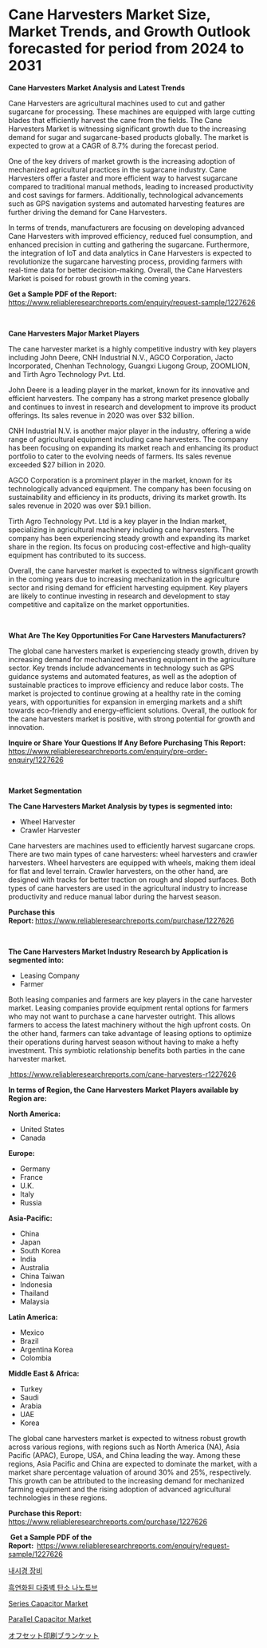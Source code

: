 <p><h1>Cane Harvesters Market Size, Market Trends, and Growth Outlook forecasted for period from 2024 to 2031</h1></p><p><strong>Cane Harvesters Market Analysis and Latest Trends</strong></p>
<p><p>Cane Harvesters are agricultural machines used to cut and gather sugarcane for processing. These machines are equipped with large cutting blades that efficiently harvest the cane from the fields. The Cane Harvesters Market is witnessing significant growth due to the increasing demand for sugar and sugarcane-based products globally. The market is expected to grow at a CAGR of 8.7% during the forecast period.</p><p>One of the key drivers of market growth is the increasing adoption of mechanized agricultural practices in the sugarcane industry. Cane Harvesters offer a faster and more efficient way to harvest sugarcane compared to traditional manual methods, leading to increased productivity and cost savings for farmers. Additionally, technological advancements such as GPS navigation systems and automated harvesting features are further driving the demand for Cane Harvesters.</p><p>In terms of trends, manufacturers are focusing on developing advanced Cane Harvesters with improved efficiency, reduced fuel consumption, and enhanced precision in cutting and gathering the sugarcane. Furthermore, the integration of IoT and data analytics in Cane Harvesters is expected to revolutionize the sugarcane harvesting process, providing farmers with real-time data for better decision-making. Overall, the Cane Harvesters Market is poised for robust growth in the coming years.</p></p>
<p><strong>Get a Sample PDF of the Report:&nbsp;</strong> <a href="https://www.reliableresearchreports.com/enquiry/request-sample/1227626">https://www.reliableresearchreports.com/enquiry/request-sample/1227626</a></p>
<p>&nbsp;</p>
<p><strong>Cane Harvesters Major Market Players</strong></p>
<p><p>The cane harvester market is a highly competitive industry with key players including John Deere, CNH Industrial N.V., AGCO Corporation, Jacto Incorporated, Chenhan Technology, Guangxi Liugong Group, ZOOMLION, and Tirth Agro Technology Pvt. Ltd.</p><p>John Deere is a leading player in the market, known for its innovative and efficient harvesters. The company has a strong market presence globally and continues to invest in research and development to improve its product offerings. Its sales revenue in 2020 was over $32 billion.</p><p>CNH Industrial N.V. is another major player in the industry, offering a wide range of agricultural equipment including cane harvesters. The company has been focusing on expanding its market reach and enhancing its product portfolio to cater to the evolving needs of farmers. Its sales revenue exceeded $27 billion in 2020.</p><p>AGCO Corporation is a prominent player in the market, known for its technologically advanced equipment. The company has been focusing on sustainability and efficiency in its products, driving its market growth. Its sales revenue in 2020 was over $9.1 billion.</p><p>Tirth Agro Technology Pvt. Ltd is a key player in the Indian market, specializing in agricultural machinery including cane harvesters. The company has been experiencing steady growth and expanding its market share in the region. Its focus on producing cost-effective and high-quality equipment has contributed to its success.</p><p>Overall, the cane harvester market is expected to witness significant growth in the coming years due to increasing mechanization in the agriculture sector and rising demand for efficient harvesting equipment. Key players are likely to continue investing in research and development to stay competitive and capitalize on the market opportunities.</p></p>
<p>&nbsp;</p>
<p><strong>What Are The Key Opportunities For Cane Harvesters Manufacturers?</strong></p>
<p><p>The global cane harvesters market is experiencing steady growth, driven by increasing demand for mechanized harvesting equipment in the agriculture sector. Key trends include advancements in technology such as GPS guidance systems and automated features, as well as the adoption of sustainable practices to improve efficiency and reduce labor costs. The market is projected to continue growing at a healthy rate in the coming years, with opportunities for expansion in emerging markets and a shift towards eco-friendly and energy-efficient solutions. Overall, the outlook for the cane harvesters market is positive, with strong potential for growth and innovation.</p></p>
<p><strong>Inquire or Share Your Questions If Any Before Purchasing This Report:</strong> <a href="https://www.reliableresearchreports.com/enquiry/pre-order-enquiry/1227626">https://www.reliableresearchreports.com/enquiry/pre-order-enquiry/1227626</a></p>
<p>&nbsp;</p>
<p><strong>Market Segmentation</strong></p>
<p><strong>The Cane Harvesters Market Analysis by types is segmented into:</strong></p>
<p><ul><li>Wheel Harvester</li><li>Crawler Harvester</li></ul></p>
<p><p>Cane harvesters are machines used to efficiently harvest sugarcane crops. There are two main types of cane harvesters: wheel harvesters and crawler harvesters. Wheel harvesters are equipped with wheels, making them ideal for flat and level terrain. Crawler harvesters, on the other hand, are designed with tracks for better traction on rough and sloped surfaces. Both types of cane harvesters are used in the agricultural industry to increase productivity and reduce manual labor during the harvest season.</p></p>
<p><strong>Purchase this Report:&nbsp;</strong><a href="https://www.reliableresearchreports.com/purchase/1227626">https://www.reliableresearchreports.com/purchase/1227626</a></p>
<p>&nbsp;</p>
<p><strong>The Cane Harvesters Market Industry Research by Application is segmented into:</strong></p>
<p><ul><li>Leasing Company</li><li>Farmer</li></ul></p>
<p><p>Both leasing companies and farmers are key players in the cane harvester market. Leasing companies provide equipment rental options for farmers who may not want to purchase a cane harvester outright. This allows farmers to access the latest machinery without the high upfront costs. On the other hand, farmers can take advantage of leasing options to optimize their operations during harvest season without having to make a hefty investment. This symbiotic relationship benefits both parties in the cane harvester market.</p></p>
<p><a href="https://www.reliableresearchreports.com/cane-harvesters-r1227626">&nbsp;https://www.reliableresearchreports.com/cane-harvesters-r1227626</a></p>
<p><strong>In terms of Region, the Cane Harvesters Market Players available by Region are:</strong></p>
<p>
    <p> <strong> North America: </strong>
        <ul>
            <li>United States</li>
            <li>Canada</li>
        </ul>
        </p> 
    <p> <strong> Europe: </strong>
        <ul>
            <li>Germany</li>
            <li>France</li>
            <li>U.K.</li>
            <li>Italy</li>
            <li>Russia</li>
        </ul>
        </p> 
    <p> <strong> Asia-Pacific: </strong>
        <ul>
            <li>China</li>
            <li>Japan</li>
            <li>South Korea</li>
            <li>India</li>
            <li>Australia</li>
            <li>China Taiwan</li>
            <li>Indonesia</li>
            <li>Thailand</li>
            <li>Malaysia</li>
        </ul>
        </p> 
    <p> <strong> Latin America: </strong>
        <ul>
            <li>Mexico</li>
            <li>Brazil</li>
            <li>Argentina Korea</li>
            <li>Colombia</li>
        </ul>
        </p> 
    <p> <strong> Middle East & Africa: </strong>
        <ul>
            <li>Turkey</li>
            <li>Saudi</li>
            <li>Arabia</li>
            <li>UAE</li>
            <li>Korea</li>
        </ul>
    </p>
    </p>
<p><p>The global cane harvesters market is expected to witness robust growth across various regions, with regions such as North America (NA), Asia Pacific (APAC), Europe, USA, and China leading the way. Among these regions, Asia Pacific and China are expected to dominate the market, with a market share percentage valuation of around 30% and 25%, respectively. This growth can be attributed to the increasing demand for mechanized farming equipment and the rising adoption of advanced agricultural technologies in these regions.</p></p>
<p><strong>Purchase this Report: </strong><a href="https://www.reliableresearchreports.com/purchase/1227626">https://www.reliableresearchreports.com/purchase/1227626</a></p>
<p>&nbsp;<strong>Get a Sample PDF of the Report:&nbsp;&nbsp;</strong><a href="https://www.reliableresearchreports.com/enquiry/request-sample/1227626">https://www.reliableresearchreports.com/enquiry/request-sample/1227626</a></p>
<p><strong></strong></p>
<p><p><a href="https://github.com/RichardLueilwitz787/Market-Research-Report-List-2/blob/main/4755056166754.md">내시경 장비</a></p><p><a href="https://medium.com/@kellyclarkson42/%EA%B7%B8%EB%9E%98%ED%95%8F%ED%99%94%EB%90%9C-%EB%A9%80%ED%8B%B0-%EC%9B%94%EB%93%9C-%ED%83%84%EC%86%8C-%EB%82%98%EB%85%B8%ED%8A%9C%EB%B8%8C-%EC%82%B0%EC%97%85-%EB%B6%84%EC%84%9D-%EB%B3%B4%EA%B3%A0%EC%84%9C-%EC%8B%9C%EC%9E%A5%EA%B7%9C%EB%AA%A8%EB%8A%94-cagr-%EB%A1%9C-%EC%A6%9D%EA%B0%80%ED%95%98%EB%A9%B0-2024%EB%85%84%EB%B6%80%ED%84%B0-2031%EB%85%84%EA%B9%8C%EC%A7%80-%EC%98%88%EC%83%81%EB%90%9C-%EC%9D%91%EC%9A%A9%EB%B6%84%EC%95%BC-%EC%9C%A0%ED%98%95-%EB%B0%8F-%EC%A7%80%EC%97%AD%EC%97%90-%EB%8C%80%ED%95%9C-%EC%98%88%EC%B8%A1%EC%9E%85%EB%8B%88%EB%8B%A4-1042e8b8b1e8">흑연화된 다중벽 탄소 나노튜브</a></p><p><a href="https://github.com/dringals/Market-Research-Report-List-4/blob/main/series-capacitor-market.md">Series Capacitor Market</a></p><p><a href="https://github.com/mharielmesa/Market-Research-Report-List-4/blob/main/parallel-capacitor-market.md">Parallel Capacitor Market</a></p><p><a href="https://medium.com/@claudehintz/%E3%82%AA%E3%83%95%E3%82%BB%E3%83%83%E3%83%88%E5%8D%B0%E5%88%B7%E3%83%96%E3%83%A9%E3%83%B3%E3%82%B1%E3%83%83%E3%83%88%E5%B8%82%E5%A0%B4-%E3%82%B0%E3%83%AD%E3%83%BC%E3%83%90%E3%83%AB%E3%81%8A%E3%82%88%E3%81%B3%E5%9C%B0%E5%9F%9F%E5%88%A5%E5%88%86%E6%9E%90-%E5%9C%B0%E5%9F%9F-%E5%9B%BD%E3%83%AC%E3%83%99%E3%83%AB%E3%81%AE%E5%88%86%E6%9E%90-%E7%AB%B6%E4%BA%89%E9%A2%A8%E6%99%AF%E3%81%AB%E7%84%A6%E7%82%B9%E3%82%92%E5%BD%93%E3%81%A6%E3%81%9F%E5%88%86%E6%9E%90%E3%81%A8%E4%BA%88%E6%B8%AC-2024%E5%B9%B4-2031%E5%B9%B4-e3b61641138b">オフセット印刷ブランケット</a></p></p>